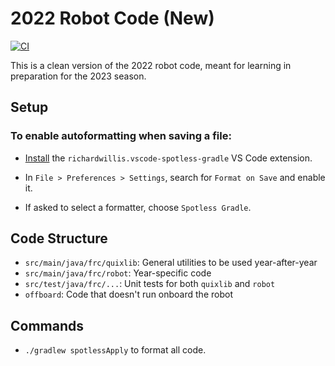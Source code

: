 # 2022 Robot Code (New)

[![CI](https://github.com/frc604/FRC-2022-NEW/actions/workflows/main.yml/badge.svg?branch=main)](https://github.com/frc604/FRC-2022-NEW/actions/workflows/main.yml)

This is a clean version of the 2022 robot code, meant for learning in preparation for the 2023 season.

## Setup

### To enable autoformatting when saving a file:

- [Install](https://marketplace.visualstudio.com/items?itemName=richardwillis.vscode-spotless-gradle) the `richardwillis.vscode-spotless-gradle` VS Code extension.

- In `File > Preferences > Settings`, search for `Format on Save` and enable it.

- If asked to select a formatter, choose `Spotless Gradle`.

## Code Structure

- `src/main/java/frc/quixlib`: General utilities to be used year-after-year
- `src/main/java/frc/robot`: Year-specific code
- `src/test/java/frc/...`: Unit tests for both `quixlib` and `robot`
- `offboard`: Code that doesn't run onboard the robot

## Commands

- `./gradlew spotlessApply` to format all code.
